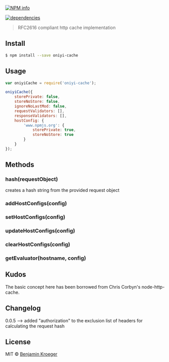 [![NPM info](https://nodei.co/npm/oniyi-cache.png?downloads=true)](https://nodei.co/npm/oniyi-cache.png?downloads=true)

[![dependencies](https://david-dm.org/benkroeger/oniyi-cache.png)](https://david-dm.org/benkroeger/oniyi-cache.png)

> RFC2616 compliant http cache implementation


## Install

```sh
$ npm install --save oniyi-cache
```


## Usage

```js
var oniyiCache = require('oniyi-cache');

oniyiCache({
	storePrivate: false,
	storeNoStore: false,
	ignoreNoLastMod: false,
	requestValidators: [],
	responseValidators: [],
	hostConfig: {
		'www.npmjs.org': {
			storePrivate: true,
			storeNoStore: true
		}	
	}
});

```

## Methods

### hash(requestObject)
creates a hash string from the provided request object

### addHostConfigs(config)

### setHostConfigs(config)

### updateHostConfigs(config)

### clearHostConfigs(config)

### getEvaluator(hostname, config)

## Kudos

The basic concept here has been borrowed from Chris Corbyn's node-http-cache.

## Changelog
0.0.5 --> added "authorization" to the exclusion list of headers for calculating the request hash

## License

MIT © [Benjamin Kroeger]()


[npm-image]: https://badge.fury.io/js/oniyi-cache.svg
[npm-url]: https://npmjs.org/package/oniyi-cache
